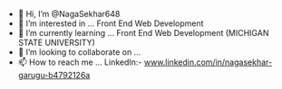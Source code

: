 - 👋 Hi, I’m @NagaSekhar648
- 👀 I’m interested in ... Front End Web Development
- 🌱 I’m currently learning ... Front End Web Development (MICHIGAN STATE UNIVERSITY)
- 💞️ I’m looking to collaborate on ...
- 📫 How to reach me ... LinkedIn:- www.linkedin.com/in/nagasekhar-garugu-b4792126a

<!---
NagaSekhar648/NagaSekhar648 is a ✨ special ✨ repository because its `README.md` (this file) appears on your GitHub profile.
You can click the Preview link to take a look at your changes.
--->
